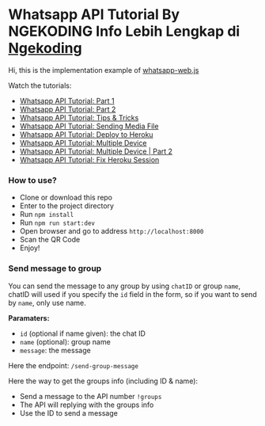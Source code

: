 # Whatsapp API Tutorial  By NGEKODING Info Lebih Lengkap di <a href="https://github.com/ngekoding"> Ngekoding </a>

Hi, this is the implementation example of <a href="https://github.com/pedroslopez/whatsapp-web.js">whatsapp-web.js</a>

Watch the tutorials:

- <a href="https://youtu.be/IRRiN2ZQDc8">Whatsapp API Tutorial: Part 1</a>
- <a href="https://youtu.be/hYpRQ_FE1JI">Whatsapp API Tutorial: Part 2</a>
- <a href="https://youtu.be/uBu7Zfba1zA">Whatsapp API Tutorial: Tips & Tricks</a>
- <a href="https://youtu.be/ksVBXF-6Jtc">Whatsapp API Tutorial: Sending Media File</a>
- <a href="https://youtu.be/uSzjbuaHexk">Whatsapp API Tutorial: Deploy to Heroku</a>
- <a href="https://youtu.be/5VfM9PvrYcE">Whatsapp API Tutorial: Multiple Device</a>
- <a href="https://youtu.be/Cq8ru8iKAVk">Whatsapp API Tutorial: Multiple Device | Part 2</a>
- <a href="https://youtu.be/bgxxUWqW6WU">Whatsapp API Tutorial: Fix Heroku Session</a>

### How to use?

- Clone or download this repo
- Enter to the project directory
- Run `npm install`
- Run `npm run start:dev`
- Open browser and go to address `http://localhost:8000`
- Scan the QR Code
- Enjoy!

### Send message to group

You can send the message to any group by using `chatID` or group `name`, chatID will used if you specify the `id` field in the form, so if you want to send by `name`, only use name.

**Paramaters:**

- `id` (optional if name given): the chat ID
- `name` (optional): group name
- `message`: the message

Here the endpoint: `/send-group-message`

Here the way to get the groups info (including ID & name):

- Send a message to the API number `!groups`
- The API will replying with the groups info
- Use the ID to send a message
